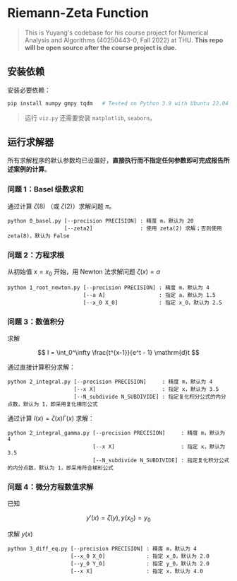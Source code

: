 # Riemann-Zeta Function

> This is Yuyang's codebase for his course project for Numerical Analysis and Algorithms (40250443-0, Fall 2022) at THU. **This repo will be open source after the course project is due.**

## 安装依赖

安装必要依赖：

```bash
pip install numpy gmpy tqdm   # Tested on Python 3.9 with Ubuntu 22.04 LTS
```

> 运行 `viz.py` 还需要安装 `matplotlib`, `seaborn`。

## 运行求解器

所有求解程序的默认参数均已设置好，**直接执行而不指定任何参数即可完成报告所述案例的计算**。

### 问题 1：Basel 级数求和

通过计算 $\zeta(8)$ （或 $\zeta(2)$）求解问题 $\pi$。

```shell
python 0_basel.py [--precision PRECISION] : 精度 m，默认为 20
                  [--zeta2]               : 使用 zeta(2) 求解；否则使用 zeta(8)，默认为 False
```

### 问题 2：方程求根

从初始值 $x = x_0$ 开始，用 Newton 法求解问题 $\zeta(x) = a$

```shell
python 1_root_newton.py [--precision PRECISION] : 精度 m，默认为 4
                        [--a A]                 : 指定 a，默认为 1.5
                        [--x_0 X_0]             : 指定 x_0，默认为 2.5
```

### 问题 3：数值积分

求解

$$
I = \int_0^\infty \frac{t^{x-1}}{e^t - 1} \mathrm{d}t
$$

通过直接计算积分求解：

```shell
python 2_integral.py [--precision PRECISION]     : 精度 m，默认为 4
                     [--x X]                     : 指定 x，默认为 3.5
                     [--N_subdivide N_SUBDIVIDE] : 指定复化积分公式的内分点数，默认为 1，即采用复化梯形公式
```

通过计算 $I(x) = \zeta(x) \Gamma(x)$ 求解：

```shell
python 2_integral_gamma.py [--precision PRECISION]     : 精度 m，默认为 4
                           [--x X]                     : 指定 x，默认为 3.5
                           [--N_subdivide N_SUBDIVIDE] : 指定复化积分公式的内分点数，默认为 1，即采用符合梯形公式
```

### 问题 4：微分方程数值求解

已知

$$
y'(x) = \zeta(y), y(x_0) = y_0
$$

求解 $y(x)$


```shell
python 3_diff_eq.py [--precision PRECISION] : 精度 m，默认为 4
                    [--x_0 X_0]             : 指定 x_0，默认为 2.0
                    [--y_0 Y_0]             : 指定 y_0，默认为 2.0
                    [--x X]                 : 指定 x，默认为 4.0
```
